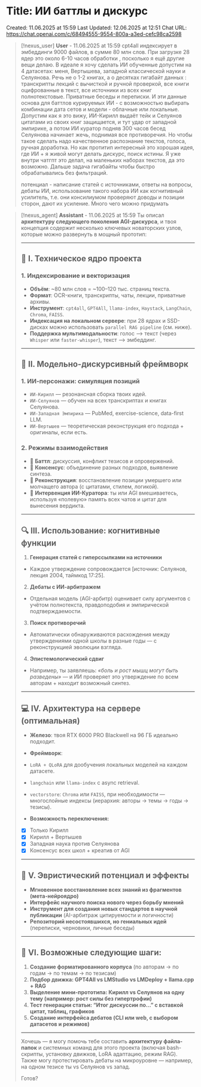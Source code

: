 # Title: ИИ баттлы и дискурс

Created: 11.06.2025 at 15:59
Last Updated: 12.06.2025 at 12:51
Chat URL: https://chat.openai.com/c/68494555-9554-800a-a3ed-cefc98ca2598


>[!nexus_user] **User** - 11.06.2025 at 15:59
> cpt4all индексирует в эмбеддинги 9000 файлов, в сумме 80 млн слов. При загрузке 28 ядер это около 6-10 часов обработки , посколько я ещё другие вещи делаю. В идеале я хочу сделать ИИ обученные допустим на 4 датасетах: меня, Вертышева, западной классической науки и Селуянова. Речь не о 1-2 книгах, а о десятках гигабайт данных : транскрипты лекций с вычисткой и ручной проверкой, все книги оцифрованные в текст, все источники из всех книг полнотекстовые. Приватные беседы и переписки. И эти данные основа для баттлов курируемых ИИ - с возможностью выбирать комбинации дата сетов и модели - облачные или локальные. Допустим как я это вижу, ИИ-Кирилл выдаёт тейк и Селуянов цитатами из своих книг защищается, и тут удар от западной эмпирике, а потом ИИ куратор подняв 300 часов бесед Селуянова начинает жечь, поднимая все противоречия. Но чтобы такое сделать надо качественное распознание текстов, голоса, ручная доработка. Но как протитип интересный это хорошая идея, где ИИ + я живой могут делать дискурс, поиск истины. Я уже внутри чатгпт это делал, на маленьких наборах текстов, да это возможно. Дальше задача гигабайты чтобы быстро обрабатывались без фильтраций.
> 
> потенциал - написание статей с источниками, ответы на вопросы, дебаты ИИ, использование такого набора ИИ как когнитивный усилитель, т.е. они консилиумом проверяют доводы и позиции сторон, дают их усиление. Много чего можно придумать
<!-- UID: c4f63ff1-fad7-4d50-88f8-44e7a3b60aa1 -->




>[!nexus_agent] **Assistant** - 11.06.2025 at 15:59
> Ты описал **архитектуру следующего поколения AGI-дискурса**, и твоя концепция содержит несколько ключевых новаторских узлов, которые можно развернуть в мощный прототип:
> 
> ---
> 
> ## 🔧 I. **Техническое ядро проекта**
> 
> ### 1. **Индексирование и векторизация**
> - **Объём**: ~80 млн слов = ~100–120 тыс. страниц текста.
> - **Формат**: OCR-книги, транскрипты, чаты, лекции, приватные архивы.
> - **Инструмент**: `cpt4all`, `GPT4All`, `llama-index`, `Haystack`, `LangChain`, `Chroma`, `FAISS`.
> - **Индексация на локальном сервере**: при 28 ядрах и SSD-дисках можно использовать `parallel RAG pipeline` (см. ниже).
> - **Поддержка мультимодальности**: голос —> текст (через `Whisper` или `faster-whisper`), текст —> эмбеддинг.
> 
> ---
> 
> ## 🧠 II. **Модельно-дискурсивный фреймворк**
> 
> ### 1. **ИИ-персонажи: симуляция позиций**
> - `ИИ-Кирилл` — резонансная сборка твоих идей.
> - `ИИ-Селуянов` — обучен на всех транскриптах и книгах Селуянова.
> - `ИИ-Западная Эмпирика` — PubMed, exercise-science, data-first LLM.
> - `ИИ-Вертышев` — теоретическая реконструкция его подхода + оригиналы, если есть.
> 
> ### 2. **Режимы взаимодействия**
> - 🔹 **Баттл**: дискуссия, конфликт тезисов и опровержений.
> - 🔹 **Консенсус**: объединение разных подходов, выявление синтеза.
> - 🔹 **Реконструкция**: восстановление позиции умершего или молчащего автора (с цитатами, стилем, логикой).
> - 🔹 **Интервенция ИИ-Куратора**: ты или AGI вмешиваетесь, используя «полевую» память всех чатов и цитат для вынесения вердикта.
> 
> ---
> 
> ## 🔍 III. **Использование: когнитивные функции**
> 
> 1. **Генерация статей с гиперссылками на источники**
>  - Каждое утверждение сопровождается [источник: Селуянов, лекция 2004, таймкод 17:25].
> 
> 2. **Дебаты с ИИ-арбитражем**
>  - Отдельная модель (AGI-арбитр) оценивает силу аргументов с учётом полнотекста, правдоподобия и эмпирической подтверждаемости.
> 
> 3. **Поиск противоречий**
>  - Автоматически обнаруживаются расхождения между утверждениями одной школы в разные годы — с реконструкцией эволюции взгляда.
> 
> 4. **Эпистемологический сдвиг**
>  - Например, ты заявляешь: *«боль и рост мышц могут быть разведены»* — и ИИ проверяет это утверждение по всем авторам + находит возможный синтез.
> 
> ---
> 
> ## 💻 IV. **Архитектура на сервере (оптимальная)**
> 
> - **Железо**: твоя RTX 6000 PRO Blackwell на 96 ГБ идеально подходит.
> - **Фреймворк**:
>  - `LoRA + QLoRA` для дообучения локальных моделей на каждом датасете.
>  - `langchain` или `llama-index` с async retrieval.
>  - `vectorstore`: `Chroma` или `FAISS`, при необходимости — многослойные индексы (иерархия: авторы → темы → годы → тезисы).
> 
> - **Возможность переключения:**
>  - [x] Только Кирилл
>  - [x] Кирилл + Вертышев
>  - [x] Западная наука против Селуянова
>  - [x] Консенсус всех школ + креатив от AGI
> 
> ---
> 
> ## 🚀 V. **Эвристический потенциал и эффекты**
> 
> - **Мгновенное восстановление всех знаний из фрагментов (мета-нейроядро)**
> - **Интерфейс научного поиска нового через борьбу мнений**
> - **Инструмент для создания новых стандартов в научной публикации** (AI-арбитраж цитируемости и логичности)
> - **Репозиторий несостоявшихся, но гениальных идей** (переписки, черновики, личные беседы)
> 
> ---
> 
> ## 📜 VI. Возможные следующие шаги:
> 
> 1. **Создание форматированного корпуса** (по авторам → по годам → по темам → по тезисам)
> 2. **Подбор движка: GPT4All vs LMStudio vs LMDeploy + llama.cpp + RAG**
> 3. **Выделение мини-прототипа: Кирилл vs Селуянов на одну тему (например: рост силы без гипертрофии)**
> 4. **Тест генерации статьи: “Итог дискуссии по…” с вставкой цитат, таблиц, графиков**
> 5. **Создание интерфейса дебатов (CLI или web, с выбором датасетов и режимов)**
> 
> ---
> 
> Хочешь — я могу помочь тебе составить **архитектуру файла-папок** и системных команд для этого проекта (включая bash-скрипты, установку движков, LoRA адаптацию, режим RAG). 
> Также могу протестировать дебаты на микроуровне — например, на одном тезисе ты vs Селуянов vs запад.
> 
> Готов?
<!-- UID: dbabe1f5-5129-4d4c-959f-0313aef34519 -->